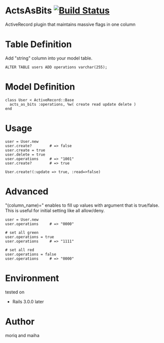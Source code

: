 ActsAsBits [![Build Status](https://travis-ci.org/ukstudio/acts_as_bits.svg?branch=master)](https://travis-ci.org/ukstudio/acts_as_bits)
==========

ActiveRecord plugin that maintains massive flags in one column


Table Definition
================

Add "string" column into your model table.

    ALTER TABLE users ADD operations varchar(255);

Model Definition
================

    class User < ActiveRecord::Base
      acts_as_bits :operations, %w( create read update delete )
    end


Usage
=====

    user = User.new
    user.create?        # => false
    user.create = true
    user.delete = true
    user.operations     # => "1001"
    user.create?        # => true

    User.create!(:update => true, :read=>false)


Advanced
========

"(column_name)=" enables to fill up values with argument that is true/false.
This is useful for initial setting like all allow/deny.

    user = User.new
    user.operations     # => "0000"

    # set all green
    user.operations = true
    user.operations     # => "1111"

    # set all red
    user.operations = false
    user.operations     # => "0000"


Environment
===========

tested on

  * Rails 3.0.0 later


Author
======

moriq and maiha
